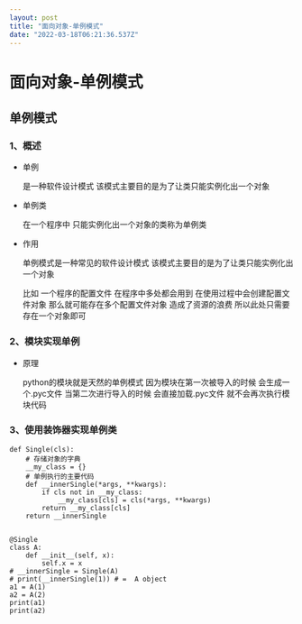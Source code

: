 ```yaml
---
layout: post
title: "面向对象-单例模式"
date: "2022-03-18T06:21:36.537Z"
---
```

面向对象-单例模式
=========

单例模式
----

### 1、概述

*   单例
    
    是一种软件设计模式 该模式主要目的是为了让类只能实例化出一个对象
    
*   单例类
    
    在一个程序中 只能实例化出一个对象的类称为单例类
    
*   作用
    
    单例模式是一种常见的软件设计模式 该模式主要目的是为了让类只能实例化出一个对象
    
    比如 一个程序的配置文件 在程序中多处都会用到 在使用过程中会创建配置文件对象 那么就可能存在多个配置文件对象 造成了资源的浪费 所以此处只需要存在一个对象即可
    

### 2、模块实现单例

*   原理
    
    python的模块就是天然的单例模式 因为模块在第一次被导入的时候 会生成一个.pyc文件 当第二次进行导入的时候 会直接加载.pyc文件 就不会再次执行模块代码
    

### 3、使用装饰器实现单例类

    def Single(cls):
        # 存储对象的字典
        __my_class = {}
        # 单例执行的主要代码
        def __innerSingle(*args, **kwargs):
            if cls not in __my_class:
                __my_class[cls] = cls(*args, **kwargs)
            return __my_class[cls]
        return __innerSingle
    
    
    @Single
    class A:
        def __init__(self, x):
            self.x = x
    # __innerSingle = Single(A)
    # print(__innerSingle(1)) # =  A object
    a1 = A(1)
    a2 = A(2)
    print(a1)
    print(a2)